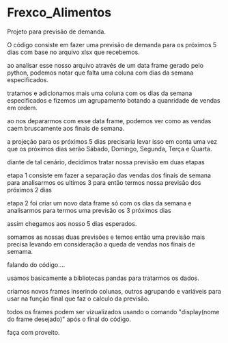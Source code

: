 # Frexco_Alimentos
Projeto para previsão de demanda.

O código consiste em fazer uma previsão de demanda para os próximos 5 dias com base no arquivo xlsx que recebemos.

ao analisar esse nosso arquivo através de um data frame gerado pelo python, podemos notar que falta uma coluna com dias da semana especificados.

tratamos e adicionamos mais uma coluna com os dias da semana especificados e fizemos um agrupamento botando a quanridade de vendas em ordem.

ao nos depararmos com esse data frame, podemos ver como as vendas caem bruscamente aos finais de semana.

a projeção para os próximos 5 dias precisaria levar isso em conta uma vez que os próximos dias serão Sábado, Domingo, Segunda, Terça e Quarta.

diante de tal cenário, decidimos tratar nossa previsão em duas etapas

etapa 1 consiste em fazer a separação das vendas dos finais de semana para analisarmos os ultimos 3 para então termos nossa previsão dos próximos 2 dias

etapa 2 foi criar um novo data frame só com os dias da semana e analisarmos para termos uma previsão os 3 próximos dias

assim chegamos aos nosso 5 dias esperados.

somamos as nossas duas previsões e temos então uma previsão mais precisa levando em consideração a queda de vendas nos finais de semama.

falando do código....

usamos basicamente a bibliotecas pandas para tratarmos os dados.

criamos novos frames inserindo colunas, outros agrupando e variáveis para usar na função final que faz o calculo da previsão.

todos os frames podem ser vizualizados usando o comando "display(nome do frame desejado)" após o final do código.

faça com proveito.
